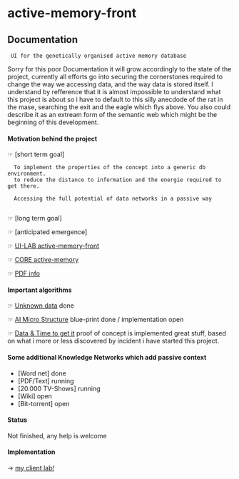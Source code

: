 
active-memory-front
===================

## Documentation

```
 UI for the genetically organised active memory database
```
  Sorry for this poor Documentation it will grow accordingly to the state of the
  project, currently all efforts go into securing the cornerstones required to
  change the way we accessing data, and the way data is stored itself.
  I understand by refference that it is almost impossible to understand what this
  project is about so i have to default to this silly anecdode of the rat in the 
  mase, searching the exit and the eagle which flys above.
  You also could describe it as an extream form of the semantic web which might
  be the beginning of this development.

  


#### Motivation behind the project

  ☞ [short term goal] 
    
```
  To implement the properties of the concept into a generic db environment.
  to reduce the distance to information and the energie required to get there.
  
  Accessing the full potential of data networks in a passive way 
  
```

  ☞ [long  term goal]

  ☞ [anticipated emergence]

  ☞ [UI-LAB active-memory-front](https://github.com/santex/active-memory-front)

  ☞ [CORE   active-memory      ](https://github.com/santex/active-memory)

  ☞ [PDF info](https://github.com/santex/active-memory/raw/master/start-here.pdf)


#### Important algorithms

  ☞ [Unknown data](https://github.com/santex/active-memory/raw/master/unknown-data.pdf)
    done

  ☞ [AI Micro Structure](https://github.com/santex/active-memory/raw/master/doc/image/artee-1.png)
    blue-print done / implementation open

  ☞ [Data & Time to get it](https://github.com/santex/active-memory/raw/master/doc/image/query-surface.jpg)
    proof of concept is implemented great stuff,
    based on what i more or less discovered by incident i have started this project.

#### Some additional Knowledge Networks which add passive context

 * [Word net] done
 * [PDF/Text] running
 * [20.000 TV-Shows] running
 * [Wiki] open
 * [Bit-torrent] open

#### Status

  Not finished, any help is welcome



#### Implementation
  → [my client lab!](http://quantup.com)



